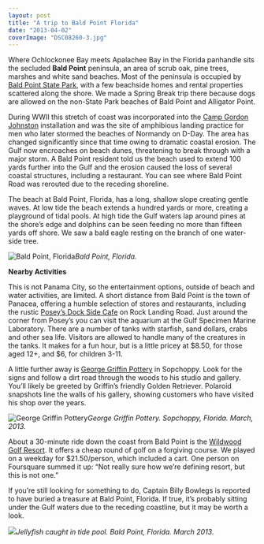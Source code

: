 ```yaml
---
layout: post
title: "A trip to Bald Point Florida"
date: "2013-04-02"
coverImage: "DSC08260-3.jpg"
---
```


Where Ochlockonee Bay meets Apalachee Bay in the Florida panhandle sits the secluded **Bald Point** peninsula, an area of scrub oak, pine trees, marshes and white sand beaches. Most of the peninsula is occupied by [Bald Point State Park](http://www.floridastateparks.org/baldpoint/), with a few beachside homes and rental properties scattered along the shore. We made a Spring Break trip there because dogs are allowed on the non-State Park beaches of Bald Point and Alligator Point.

During WWII this stretch of coast was incorporated into the [Camp Gordon Johnston](http://www.campgordonjohnston.com/) installation and was the site of amphibious landing practice for men who later stormed the beaches of Normandy on D-Day. The area has changed significantly since that time owing to dramatic coastal erosion. The Gulf now encroaches on beach dunes, threatening to break through with a major storm. A Bald Point resident told us the beach used to extend 100 yards further into the Gulf and the erosion caused the loss of several coastal structures, including a restaurant. You can see where Bald Point Road was rerouted due to the receding shoreline.

The beach at Bald Point, Florida, has a long, shallow slope creating gentle waves. At low tide the beach extends a hundred yards or more, creating a playground of tidal pools. At high tide the Gulf waters lap around pines at the shore’s edge and dolphins can be seen feeding no more than fifteen yards off shore. We saw a bald eagle resting on the branch of one water-side tree.

![Bald Point, Florida](images/bald-point-florida-beach.jpg)_Bald Point, Florida._

**Nearby Activities**

This is not Panama City, so the entertainment options, outside of beach and water activities, are limited. A short distance from Bald Point is the town of Panacea, offering a humble selection of stores and restaurants, including the rustic [Posey’s Dock Side Cafe](http://www.yelp.com/biz/poseys-dockside-cafe-panacea) on Rock Landing Road. Just around the corner from Posey’s you can visit the aquarium at the Gulf Specimen Marine Laboratory. There are a number of tanks with starfish, sand dollars, crabs and other sea life. Visitors are allowed to handle many of the creatures in the tanks. It makes for a fun hour, but is a little pricey at $8.50, for those aged 12+, and $6, for children 3-11.

A little further away is [George Griffin Pottery](https://www.facebook.com/pages/Griffin-George-Pottery/166269426723457) in Sopchoppy. Look for the signs and follow a dirt road through the woods to his studio and gallery. You’ll likely be greeted by Griffin’s friendly Golden Retriever. Polaroid snapshots line the walls of his gallery, showing customers who have visited his shop over the years.

![George Griffin Pottery](images/george-griffin-potter.jpg)_George Griffin Pottery. Sopchoppy, Florida. March, 2013._

About a 30-minute ride down the coast from Bald Point is the [Wildwood Golf Resort](http://www.innatwildwood.com/Wildwood-Golf-Resort-Crawfordville-Florida.shtml). It offers a cheap round of golf on a forgiving course. We played on a weekday for $21.50/person, which included a cart. One person on Foursquare summed it up: “Not really sure how we’re defining resort, but this is not one.”

If you’re still looking for something to do, Captain Billy Bowlegs is reported to have buried a treasure at Bald Point, Florida. If true, it’s probably sitting under the Gulf waters due to the receding coastline, but it may be worth a look.

![](images/jelly-fish-bald-point-florida.jpg)_Jellyfish caught in tide pool. Bald Point, Florida. March 2013._
